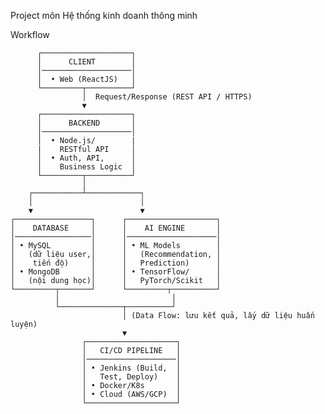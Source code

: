 Project môn Hệ thống kinh doanh thông minh

Workflow

          ┌────────────────────┐
          │      CLIENT        │
          │────────────────────│
          │  • Web (ReactJS)   │
          └─────────┬──────────┘
                    │  Request/Response (REST API / HTTPS)
                    ▼
          ┌────────────────────┐
          │      BACKEND       │
          │────────────────────│
          │  • Node.js/        |
          |    RESTful API     │
          │  • Auth, API,      │
          │    Business Logic  │
          └─────────┬──────────┘
                    │
        ┌───────────┴────────────┐
        │                        │
        ▼                        ▼
    ┌─────────────────┐      ┌────────────────────┐
    │    DATABASE     │      │    AI ENGINE       │
    │─────────────────│      │────────────────────│
    │ • MySQL         │      │ • ML Models        │
    │   (dữ liệu user,│      │   (Recommendation, │
    │    tiến độ)     │      │   Prediction)      │
    │ • MongoDB       │      │ • TensorFlow/      │
    │   (nội dung học)│      │   PyTorch/Scikit   │
    └─────────┬───────┘      └─────────┬──────────┘
              │                         │
              └──────────────┬──────────┘
                             │ (Data Flow: lưu kết quả, lấy dữ liệu huấn luyện)
                             ▼
                    ┌────────────────────┐
                    │   CI/CD PIPELINE   │
                    │────────────────────│
                    │ • Jenkins (Build,  │
                    │   Test, Deploy)    │
                    │ • Docker/K8s       │
                    │ • Cloud (AWS/GCP)  │
                    └────────────────────┘
    
